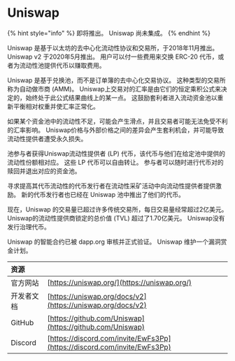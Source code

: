 # Uniswap

{% hint style="info" %}
即将推出。 Uniswap 尚未集成。
{% endhint %}

Uniswap 是基于以太坊的去中心化流动性协议和交易所，于2018年11月推出。 Uniswap v2 于2020年5月推出。 用户可以付一些费用来交换 ERC-20 代币，或者为流动性池提供代币以赚取费用。

Uniswap 是基于兑换池，而不是订单簿的去中心化交易协议。 这种类型的交易所称为自动做市商 \(AMM\)。 Uniswap上交易对的汇率是由它们的恒定乘积公式来决定的，始终处于此公式结果曲线上的某一点。 这鼓励套利者进入流动资金池以重新平衡相对权重并使汇率正常化。

如果某个资金池中的流动性不足，可能会产生滑点，并且交易者可能无法免受不利的汇率影响。 Uniswap价格与外部价格之间的差异会产生套利机会，并可能导致流动性提供者遭受永久损失。

池参与者获得Uniswap流动性提供者 \(LP\) 代币，该代币与他们在给定池中提供的流动性份额相对应。 这些 LP 代币可以自由转让。 参与者可以随时进行代币对的赎回并退出对应的资金池。

寻求提高其代币流动性的代币发行者在流动性采矿活动中向流动性提供者提供激励。 新的代币发行者也已经在 Uniswap 池中推出了他们的代币。

现在，Uniswap 的交易量已超过许多传统交易所，每日交易量经常超过2亿美元。 Uniswap的流动性提供商锁定的总价值 \(TVL\) 超过了1.70亿美元。 Uniswap没有发行治理代币。

Uniswap 的智能合约已被 dapp.org 审核并正式验证。 Uniswap 维护一个漏洞赏金计划。

| 资源      |                                                                          |
|:------- |:------------------------------------------------------------------------ |
| 官方网站    | [https://uniswap.org/](https://uniswap.org/)                             |
| 开发者文档   | [https://uniswap.org/docs/v2](https://uniswap.org/docs/v2)               |
| GitHub  | [https://github.com/Uniswap](https://github.com/Uniswap)                 |
| Discord | [https://discord.com/invite/EwFs3Pp](https://discord.com/invite/EwFs3Pp) |

